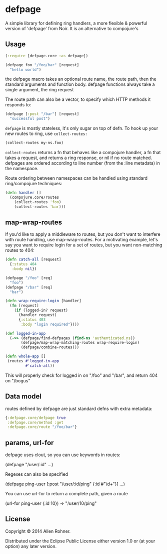 # defpage

A simple library for defining ring handlers, a more flexible & powerful version of 'defpage' from Noir. It is an alternative to compojure's

## Usage

```clojure
(:require [defpage.core :as defpage])

(defpage foo "/foo/bar" [request]
  "hello world")

```

the defpage macro takes an optional route name, the route path, then the standard arguments and function body. defpage functions always take a single argument, the ring request

The route path can also be a vector, to specify which HTTP methods it responds to:

```clojure
(defpage [:post "/bar"] [request]
  "successful post")
```

`defpage` is mostly stateless, it's only sugar on top of defn. To hook up your new routes to ring, use `collect-routes:`

```clojure
(collect-routes my-ns.foo)
```

`collect-routes` returns a fn that behaves like a compojure handler, a fn that takes a request, and returns a ring response, or nil if no route matched. defpages are ordered according to line number (from the :line metadata) in the namespace.

Route ordering between namespaces can be handled using standard ring/compojure techniques:

```clojure
(defn handler []
  (compojure.core/routes
    (collect-routes 'foo)
    (collect-routes 'bar)))
```

## map-wrap-routes
If you'd like to apply a middleware to routes, but you don't want to interfere with route handling, use map-wrap-routes. For a motivating example, let's say you want to require login for a set of routes, but you want non-matching routes to 404:

```clojure
(defn catch-all [request]
  {:status 404
   :body nil})

(defpage "/foo" [req]
  "foo")
(defpage "/bar" [req]
  "bar")

(defn wrap-require-login [handler]
  (fn [request]
    (if (logged-in? request)
      (handler request)
      {:status 403
       :body "login required"})))

(def logged-in-app
  (->> (defpage/find-defpages (find-ns 'authenticated.ns))
       (defpage/map-wrap-matching-routes wrap-require-login)
       (defpage/combine-routes)))

(defn whole-app []
 (routes #'logged-in-app
         #'catch-all))
```

This will properly check for logged in on "/foo" and "/bar", and return 404 on "/bogus"

## Data model
routes defined by defpage are just standard defns with extra metadata:

```clojure
{:defpage.core/defpage true
 :defpage.core/method :get
 :defpage.core/route "/foo/bar"}
```

## params, url-for
defpage uses clout, so you can use keywords in routes:

(defpage "/user/:id" ...)

Regexes can also be specified

(defpage ping-user [:post "/user/:id/ping" {:id #"\d+"}] ...)

You can use url-for to return a complete path, given a route

(url-for ping-user {:id 10})
=> "/user/10/ping"


## License

Copyright © 2014 Allen Rohner.

Distributed under the Eclipse Public License either version 1.0 or (at
your option) any later version.
